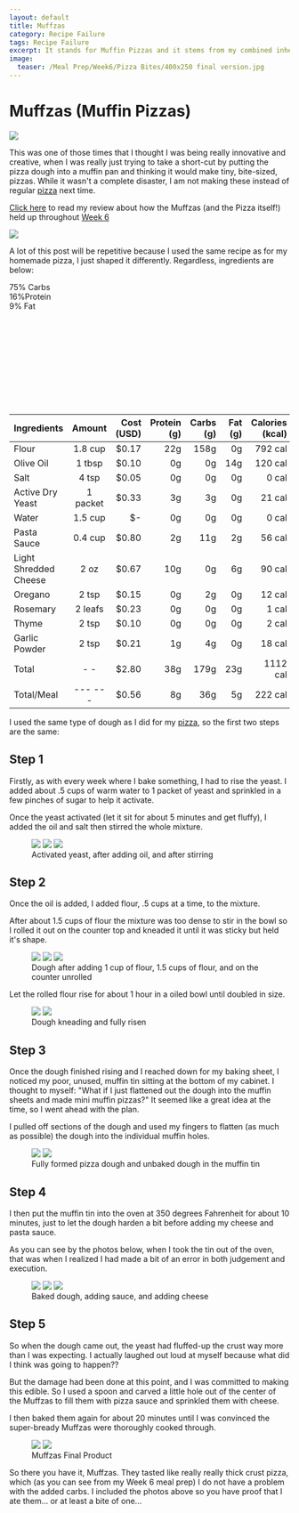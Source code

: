 ```yaml
---
layout: default
title: Muffzas
category: Recipe Failure
tags: Recipe Failure
excerpt: It stands for Muffin Pizzas and it stems from my combined inherent laziness and cockiness. 
image:
  teaser: /Meal Prep/Week6/Pizza Bites/400x250 final version.jpg
---
```


# Muffzas (Muffin Pizzas)
<img src="{{ site.url }}/images/Meal Prep/Week6/Pizza/Final Product.jpg">

This was one of those times that I thought I was being really innovative and creative, when I was really just trying to take a short-cut by putting the pizza dough into a muffin pan and thinking it would make tiny, bite-sized, pizzas. While it wasn't a complete disaster, I am not making these instead of regular [pizza](http://underwriteyourlife.com/recipe/Pizza/) next time. 

[Click here](http://underwriteyourlife.com/meal%20prep/Week6Evaluation/) to read my review about how the Muffzas (and the Pizza itself!) held up throughout [Week 6](http://underwriteyourlife.com/meal%20prep/Week6/)

<img src="{{ site.url }}/images/Meal Prep/Week6/Pizza/0 Ingredients.jpg">

A lot of this post will be repetitive because I used the same recipe as for my homemade pizza, I just shaped it differently. Regardless, ingredients are below:
<div class="c100 p75 big">
  <span>75% Carbs </span>
  <div class="slice">
    <div class="bar"></div>
    <div class="fill"></div>
  </div>
</div>

<div class="c100 p16 big">
  <span>16%Protein </span>
  <div class="slice">
    <div class="bar"></div>
    <div class="fill"></div>
  </div>
</div>

<div class="c100 p9 big">
  <span>9% Fat </span>
  <div class="slice">
    <div class="bar"></div>
    <div class="fill"></div>
  </div>
</div>

<br>
<br />
<br>
<br />
<br>
<br />
<br>
<br />
<br>
<br />


|	**Ingredients**	|	**Amount**		|	 **Cost (USD)** 	|	**Protein (g)**	|	**Carbs (g)**	|	**Fat (g)**	|	**Calories (kcal)**
|	:----------	|	:----------:		|	 ---------: 	|	 ---------: 	|	 ---------: 	|	 ---------: 	|	 ---------: 
|	Flour	|	1.8	cup	|	 $0.17 	|	22g	|	158g	|	0g	|	792 cal
|	Olive Oil	|	1	tbsp	|	 $0.10 	|	0g	|	0g	|	14g	|	120 cal
|	Salt	|	4	tsp	|	 $0.05 	|	0g	|	0g	|	0g	|	0 cal
|	Active Dry Yeast	|	1	packet	|	 $0.33 	|	3g	|	3g	|	0g	|	21 cal
|	Water	|	1.5	cup	|	 $-   	|	0g	|	0g	|	0g	|	0 cal
|	Pasta Sauce	|	0.4	cup	|	 $0.80 	|	2g	|	11g	|	2g	|	56 cal
|	Light Shredded Cheese	|	2	oz	|	 $0.67 	|	10g	|	0g	|	6g	|	90 cal
|	Oregano	|	2	tsp	|	 $0.15 	|	0g	|	2g	|	0g	|	12 cal
|	Rosemary	|	2	leafs	|	 $0.23 	|	0g	|	0g	|	0g	|	1 cal
|	Thyme	|	2	tsp	|	 $0.10 	|	0g	|	0g	|	0g	|	2 cal
|	Garlic Powder	|	2	tsp	|	 $0.21 	|	1g	|	4g	|	0g	|	18 cal
|	Total	|	-	-	|	 $2.80 	|	38g	|	179g	|	23g	|	1112 cal
|	Total/Meal	|	---	---	|	 $0.56 	|	8g	|	36g	|	5g	|	222 cal


I used the same type of dough as I did for my [pizza](http://underwriteyourlife.com/recipe/Pizza/), so the first two steps are the same: 

<h2> Step 1 </h2>

Firstly, as with every week where I bake something, I had to rise the yeast. I added about .5 cups of warm water to 1 packet of yeast and sprinkled in a few pinches of sugar to help it activate. 

Once the yeast activated (let it sit for about 5 minutes and get fluffy), I added the oil and salt then stirred the whole mixture. 
<figure class="third">
  <img src="{{ site.url }}/images/Meal Prep/Week6/Pizza/1 Active Yeast.jpg">
  <img src="{{ site.url }}/images/Meal Prep/Week6/Pizza/2 Added Oil.jpg">
  <img src="{{ site.url }}/images/Meal Prep/Week6/Pizza/3 Stirred Oil.jpg">
	<figcaption> Activated yeast, after adding oil, and after stirring </figcaption>
</figure>

<h2> Step 2 </h2>

Once the oil is added, I added flour, .5 cups at a time, to the mixture. 

After about 1.5 cups of flour the mixture was too dense to stir in the bowl so I rolled it out on the counter top and kneaded it until it was sticky but held it's shape. 

<figure class="third">
  <img src="{{ site.url }}/images/Meal Prep/Week6/Pizza/4 one cup flour.jpg">
  <img src="{{ site.url }}/images/Meal Prep/Week6/Pizza/5 one and a half cups flour.jpg">
  <img src="{{ site.url }}/images/Meal Prep/Week6/Pizza/Webp.net-resizeimage.jpg">
	<figcaption> Dough after adding 1 cup of flour, 1.5 cups of flour, and on the counter unrolled </figcaption>
</figure>

Let the rolled flour rise for about 1 hour in a oiled bowl until doubled in size. 

<figure class="half">
  <img src="{{ site.url }}/images/Meal Prep/Week6/Pizza/6 Rolled.jpg">
  <img src="{{ site.url }}/images/Meal Prep/Week6/Pizza/7 Risen.jpg">
	<figcaption> Dough kneading and fully risen </figcaption>
</figure>

<h2> Step 3 </h2>

Once the dough finished rising and I reached down for my baking sheet, I noticed my poor, unused, muffin tin sitting at the bottom of my cabinet. I thought to myself: "What if I just flattened out the dough into the muffin sheets and made mini muffin pizzas?" It seemed like a great idea at the time, so I went ahead with the plan. 

I pulled off sections of the dough and used my fingers to flatten (as much as possible) the dough into the individual muffin holes.

<figure class="half">
  <img src="{{ site.url }}/images/Meal Prep/Week6/Pizza Bites/1 Pizza Dough.jpg">
  <img src="{{ site.url }}/images/Meal Prep/Week6/Pizza Bites/2 Unbaked Dough.jpg">
	<figcaption> Fully formed pizza dough and unbaked dough in the muffin tin</figcaption>
</figure>

<h2> Step 4 </h2>

I then put the muffin tin into the oven at 350 degrees Fahrenheit for about 10 minutes, just to let the dough harden a bit before adding my cheese and pasta sauce. 

As you can see by the photos below, when I took the tin out of the oven, that was when I realized I had made a bit of an error in both judgement and execution. 

<figure class="third">
  <img src="{{ site.url }}/images/Meal Prep/Week6/Pizza Bites/3 Dough Baked.jpg">
  <img src="{{ site.url }}/images/Meal Prep/Week6/Pizza Bites/4 Added Sauce.jpg">
  <img src="{{ site.url }}/images/Meal Prep/Week6/Pizza Bites/5 Unbaked From Above.jpg">
	<figcaption> Baked dough, adding sauce, and adding cheese </figcaption>
</figure>

<h2> Step 5 </h2>

So when the dough came out, the yeast had fluffed-up the crust way more than I was expecting. I actually laughed out loud at myself because what did I think was going to happen??

But the damage had been done at this point, and I was committed to making this edible. So I used a spoon and carved a little hole out of the center of the Muffzas to fill them with pizza sauce and sprinkled them with cheese. 

I then baked them again for about 20 minutes until I was convinced the super-bready Muffzas were thoroughly cooked through. 

<figure class="half">
  <img src="{{ site.url }}/images/Meal Prep/Week6/Pizza Bites/8 Final in Tray.jpg">
  <img src="{{ site.url }}/images/Meal Prep/Week6/Pizza Bites/7 Final Bitten.jpg">
	<figcaption> Muffzas Final Product </figcaption>
</figure>

So there you have it, Muffzas. They tasted like really really thick crust pizza, which (as you can see from my Week 6 meal prep) I do not have a problem with the added carbs. I included the photos above so you have proof that I ate them... or at least a bite of one...

